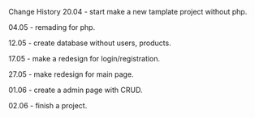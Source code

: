 Change History
20.04 - start make a new tamplate project without php.

04.05 - remading for php.

12.05 - create database without users, products.

17.05 - make a redesign for login/registration.

27.05 - make redesign for main page.

01.06 - create a admin page with CRUD.

02.06 - finish a project.
